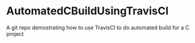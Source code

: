 # AutomatedCBuildUsingTravisCI
A git repo demostrating how to use TravisCI to do automated build for a C project
